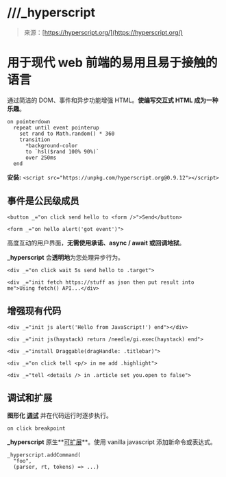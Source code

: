 <!--yml

类别：未分类

时间：2024-05-29 12:33:25

-->

# ///_hyperscript

> 来源：[https://hyperscript.org/](https://hyperscript.org/)

# 用于现代 web 前端的易用且易于接触的语言

通过简洁的 DOM、事件和异步功能增强 HTML。**使编写交互式 HTML 成为一种乐趣**。

```
on pointerdown
  repeat until event pointerup
    set rand to Math.random() * 360
    transition
      *background-color
      to `hsl($rand 100% 90%)`
      over 250ms
  end 
```

**安装:** `<script src="https://unpkg.com/hyperscript.org@0.9.12"></script>`

## 事件是公民级成员

```
<button _="on click send hello to <form />">Send</button>

<form _="on hello alert('got event')"> 
```

高度互动的用户界面，**无需使用承诺、async / await 或回调地狱**。

**_hyperscript** 会**透明地**为您处理异步行为。

```
<div _="on click wait 5s send hello to .target">

<div _="init fetch https://stuff as json then put result into me">Using fetch() API...</div> 
```

## 增强现有代码

```
<div _="init js alert('Hello from JavaScript!') end"></div>

<div _="init js(haystack) return /needle/gi.exec(haystack) end">

<div _="install Draggable(dragHandle: .titlebar)"> 
```

```
<div _="on click tell <p/> in me add .highlight">

<div _="tell <details /> in .article set you.open to false"> 
```

## 调试和扩展

**图形化 [调试](/docs#debugging)** 并在代码运行时逐步执行。

```
on click breakpoint 
```

**_hyperscript** 原生**[可扩展](/docs/#extending)**。使用 vanilla javascript 添加新命令或表达式。

```
_hyperscript.addCommand(
  "foo",
  (parser, rt, tokens) => ...) 
```
